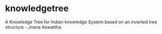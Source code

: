 # knowledgetree
A Knowledge Tree for Indian knowledge System based on an inverted tree structure - Jnana Aswattha. 
